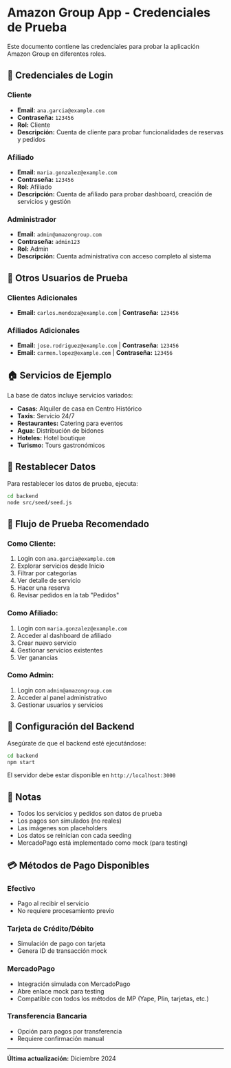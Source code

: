 # Amazon Group App - Credenciales de Prueba

Este documento contiene las credenciales para probar la aplicación Amazon Group en diferentes roles.

## 🔐 Credenciales de Login

### Cliente
- **Email:** `ana.garcia@example.com`
- **Contraseña:** `123456`
- **Rol:** Cliente
- **Descripción:** Cuenta de cliente para probar funcionalidades de reservas y pedidos

### Afiliado
- **Email:** `maria.gonzalez@example.com` 
- **Contraseña:** `123456`
- **Rol:** Afiliado
- **Descripción:** Cuenta de afiliado para probar dashboard, creación de servicios y gestión

### Administrador
- **Email:** `admin@amazongroup.com`
- **Contraseña:** `admin123` 
- **Rol:** Admin
- **Descripción:** Cuenta administrativa con acceso completo al sistema

## 👥 Otros Usuarios de Prueba

### Clientes Adicionales
- **Email:** `carlos.mendoza@example.com` | **Contraseña:** `123456`

### Afiliados Adicionales  
- **Email:** `jose.rodriguez@example.com` | **Contraseña:** `123456`
- **Email:** `carmen.lopez@example.com` | **Contraseña:** `123456`

## 🏠 Servicios de Ejemplo

La base de datos incluye servicios variados:
- **Casas:** Alquiler de casa en Centro Histórico 
- **Taxis:** Servicio 24/7
- **Restaurantes:** Catering para eventos
- **Agua:** Distribución de bidones
- **Hoteles:** Hotel boutique
- **Turismo:** Tours gastronómicos

## 🔄 Restablecer Datos

Para restablecer los datos de prueba, ejecuta:
```bash
cd backend
node src/seed/seed.js
```

## 📱 Flujo de Prueba Recomendado

### Como Cliente:
1. Login con `ana.garcia@example.com`
2. Explorar servicios desde Inicio
3. Filtrar por categorías
4. Ver detalle de servicio
5. Hacer una reserva
6. Revisar pedidos en la tab "Pedidos"

### Como Afiliado:
1. Login con `maria.gonzalez@example.com`
2. Acceder al dashboard de afiliado
3. Crear nuevo servicio
4. Gestionar servicios existentes
5. Ver ganancias

### Como Admin:
1. Login con `admin@amazongroup.com`
2. Acceder al panel administrativo
3. Gestionar usuarios y servicios

## 🚀 Configuración del Backend

Asegúrate de que el backend esté ejecutándose:
```bash
cd backend
npm start
```

El servidor debe estar disponible en `http://localhost:3000`

## 📝 Notas

- Todos los servicios y pedidos son datos de prueba
- Los pagos son simulados (no reales)
- Las imágenes son placeholders
- Los datos se reinician con cada seeding
- MercadoPago está implementado como mock (para testing)

## 💳 Métodos de Pago Disponibles

### Efectivo
- Pago al recibir el servicio
- No requiere procesamiento previo

### Tarjeta de Crédito/Débito
- Simulación de pago con tarjeta
- Genera ID de transacción mock

### MercadoPago
- Integración simulada con MercadoPago
- Abre enlace mock para testing
- Compatible con todos los métodos de MP (Yape, Plin, tarjetas, etc.)

### Transferencia Bancaria
- Opción para pagos por transferencia
- Requiere confirmación manual

---

**Última actualización:** Diciembre 2024